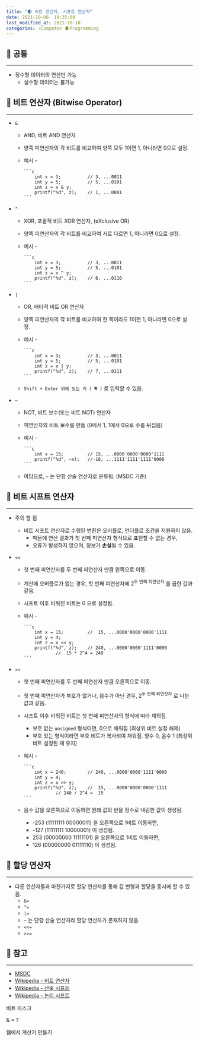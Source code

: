 ```yaml
---
title: "🌒 비트 연산자, 시프트 연산자"
date: 2021-10-08. 19:35:00
last_modified_at: 2021-10-10
categories: ⭐Computer 🌒Programming
---
```


## 💎 공통

---

- 정수형 데이터의 연산만 가능
  - 실수형 데이터는 불가능

## 💎 비트 연산자 (Bitwise Operator)

---

- `&`
  - AND, 비트 AND 연산자
  - 양쪽 피연산자의 각 비트를 비교하여 양쪽 모두 1이면 1, 아니라면 0으로 설정.
  - 예시
        -

        ```c
        	int x = 3;			// 3, ...0011
        	int y = 5;			// 5, ...0101
        	int z = x & y;
        	printf("%d", z);	// 1, ...0001
        ```

- `^`
  - XOR, 포괄적 비트 XOR 연산자, (eXclusive OR)
  - 양쪽 피연산자의 각 비트를 비교하여 서로 다르면 1, 아니라면 0으로 설정.
  - 예시
        -

        ```c
        	int x = 3;			// 3, ...0011
        	int y = 5;			// 5, ...0101
        	int z = x ^ y;
        	printf("%d", z);	// 6, ...0110
        ```

- `|`
  - OR, 배타적 비트 OR 연산자
  - 양쪽 피연산자의 각 비트를 비교하여 한 쪽이라도 1이면 1, 아니라면 0으로 설정.
  - 예시
        -

        ```c
        	int x = 3;			// 3, ...0011
        	int y = 5;			// 5, ...0101
        	int z = x | y;
        	printf("%d", z);	// 7, ...0111
        ```
  - `Shift + Enter 위에 있는 키 ( ₩ )` 로 입력할 수 있음.

- `~`
  - NOT, 비트 보수(또는 비트 NOT) 연산자
  - 피연산자의 비트 보수를 만듦 (0에서 1, 1에서 0으로 수를 뒤집음)
  - 예시
        -

        ```c
        	int x = 15;			// 15, ...0000'0000'0000'1111
        	printf("%d", ~x);	//-16, ...1111'1111'1111'0000
        ```
  - 여담으로, `~` 는 단항 산술 연산자로 분류됨. (MSDC 기준)

## 💎 비트 시프트 연산자

---

- 주의 할 점
  - 비트 시프트 연산자로 수행된 변환은 오버플로, 언더플로 조건을 지원하지 않음.
    - 때문에 연산 결과가 첫 번째 피연산자 형식으로 표현할 수 없는 경우,
    - 오류가 발생하지 않으며, 정보가 **손실**될 수 있음.

- `<<`
  - 첫 번째 피연산자를 두 번째 피연산자 만큼 왼쪽으로 이동.
  - 계산에 오버플로가 없는 경우, 첫 번째 피연산자에 2<sup>두 번째 피연산자</sup> 를 곱한 값과 같음.
  - 시프트 이후 비워진 비트는 0 으로 설정됨.
  - 예시
        -

        ```c
        	int x = 15;			//  15, ...0000'0000'0000'1111
        	int y = 4;
        	int z = x << y;
        	printf("%d", z);	// 240, ...0000'0000'1111'0000
        			//  15 * 2^4 = 240
        ```  

- `>>`
  - 첫 번째 피연산자를 두 번째 피연산자 만큼 오른쪽으로 이동.
  - 첫 번째 피연산자가 부호가 없거나, 음수가 아닌 경우, 2<sup>두 번째 피연산자</sup> 로 나눈 값과 같음.
  - 시프트 이후 비워진 비트는 첫 번째 피연산자의 형식에 따라 채워짐.
    - 부호 없는 `unsigned` 형식이면, 0으로 채워짐 (최상위 비트 설정 해제)
    - 부호 있는 형식이라면 부호 비트가 복사되여 채워짐. 양수 0, 음수 1 (최상위 비트 설정된 채 유지)
  - 예시
        -

        ```c
        	int x = 240;		// 240, ...0000'0000'1111'0000
        	int y = 4;
        	int z = x >> y;
        	printf("%d", z);	//  15, ...0000'0000'0000'1111
        			// 240 / 2^4 =  15
        ```  
  - 음수 값을 오른쪽으로 이동하면 원래 값의 반을 정수로 내림한 값이 생성됨.
    - -253 (11111111 00000011) 을 오른쪽으로 1비트 이동하면,
    - -127 (11111111 10000001) 이 생성됨.
    - 253 (00000000 11111101) 을 오른쪽으로 1비트 이동하면,
    - 126 (00000000 01111110) 이 생성됨.

## 💎 할당 연산자

---

- 다른 연산자들과 마찬가지로 할당 연산자를 통해 값 변형과 할당을 동시에 할 수 있음.
  - `&=`
  - `^=`
  - `|=`
  - `~` 는 단항 산술 연산자라 할당 연산자가 존재하지 않음.
  - `<<=`
  - `>>=`

## 💎 참고

---

- [MSDC](https://docs.microsoft.com/ko-kr/cpp/c-language/c-bitwise-operators?view=msvc-160)
- [Wikipedia - 비트 연산자](https://ko.wikipedia.org/wiki/%EB%B9%84%ED%8A%B8_%EC%97%B0%EC%82%B0)
- [Wikipedia - 산술 시프트](https://ko.wikipedia.org/wiki/%EC%82%B0%EC%88%A0_%EC%8B%9C%ED%94%84%ED%8A%B8)
- [Wikipedia - 논리 시프트](https://ko.wikipedia.org/wiki/%EB%85%BC%EB%A6%AC_%EC%8B%9C%ED%94%84%ED%8A%B8)

비트 마스크

& = ?

웹에서 계산기 만들기
